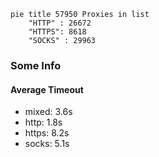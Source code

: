 
```mermaid
pie title 57950 Proxies in list
    "HTTP" : 26672
    "HTTPS": 8618
    "SOCKS" : 29963
```

### Some Info
#### Average Timeout

- mixed: 3.6s
- http: 1.8s
- https: 8.2s
- socks: 5.1s